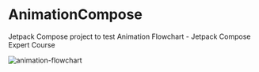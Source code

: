 <!DOCTYPE html>
<html lang="en">
<head>
	<meta charset="UTF-8">
	<meta name="viewport" content="width=device-width, initial-scale=1.0">
</head>
<body>
	<h1>AnimationCompose</h1>
    	<p>Jetpack Compose project to test Animation Flowchart - Jetpack Compose Expert Course</p>
	<img src="https://developer.android.com/static/images/jetpack/compose/animation-flowchart.svg" alt="animation-flowchart" >

</body>
</html>
